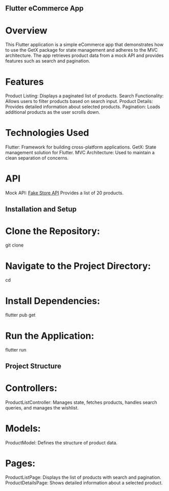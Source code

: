 ## Flutter eCommerce App

# Overview

This Flutter application is a simple eCommerce app that demonstrates how to use the GetX package for 
state management and adheres to the MVC architecture. The app retrieves product data from a mock API 
and provides features such as search and pagination.

# Features
Product Listing: Displays a paginated list of products.
Search Functionality: Allows users to filter products based on search input.
Product Details: Provides detailed information about selected products.
Pagination: Loads additional products as the user scrolls down.

# Technologies Used
Flutter: Framework for building cross-platform applications.
GetX: State management solution for Flutter.
MVC Architecture: Used to maintain a clean separation of concerns.

# API
Mock API: [Fake Store API](https://fakestoreapi.com/products)
 Provides a list of 20 products.

## Installation and Setup

# Clone the Repository:
git clone <repository-url>

# Navigate to the Project Directory:
cd <project-directory>

# Install Dependencies:
flutter pub get

# Run the Application:
flutter run

## Project Structure

# Controllers:
ProductListController: Manages state, fetches products, handles search queries, and manages the wishlist.
# Models:
ProductModel: Defines the structure of product data.
# Pages:
ProductListPage: Displays the list of products with search and pagination.
ProductDetailsPage: Shows detailed information about a selected product.